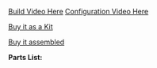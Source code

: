 [Build Video Here]()
[Configuration Video Here]()

[Buy it as a Kit]()

[Buy it assembled]()

__Parts List:__


